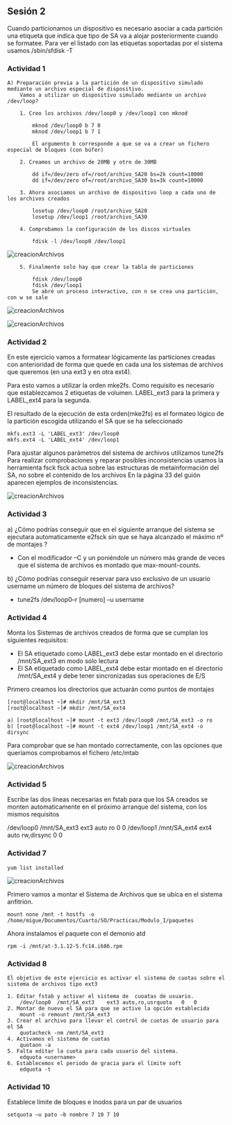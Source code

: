 ## Sesión 2

Cuando particionamos un dispositivo es necesario asociar a cada partición una etiqueta que indica que tipo de SA va a alojar posteriormente cuando se formatee.
Para ver el listado con las etiquetas soportadas por el sistema usamos /sbin/sfdisk -T

### Actividad 1

    A) Preparación previa a la partición de un dispositivo simulado mediante un archivo especial de dispositivo.
        Vamos a utilizar un dispositivo simulado mediante un archivo /dev/loop?

        1. Creo los archivos /dev/loop0 y /dev/loop1 con mknod

            mknod /dev/loop0 b 7 0
            mknod /dev/loop1 b 7 1

            El argumento b corresponde a que se va a crear un fichero especial de bloques (con búfer)

        2. Creamos un archivo de 20MB y otro de 30MB 

            dd if=/dev/zero of=/root/archivo_SA20 bs=2k count=10000
            dd if=/dev/zero of=/root/archivo_SA30 bs=3k count=10000

        3. Ahora asociamos un archivo de dispositivo loop a cada uno de los archivos creados

            losetup /dev/loop0 /root/archivo_SA20
            losetup /dev/loop1 /root/archivo_SA30

        4. Comprobamos la configuración de los discos virtuales

            fdisk -l /dev/loop0 /dev/loop1

![creacionArchivos](Ejercicio2_1.jpeg)

        5. Finalmente solo hay que crear la tabla de particiones

            fdisk /dev/loop0
            fdisk /dev/loop1
            Se abré un proceso interactivo, con n se crea una partición, con w se sale

![creacionArchivos](Ejercicio2_1_2.jpeg)

![creacionArchivos](Ejercicio2_1_2_3.jpeg)



### Actividad 2

En este ejercicio vamos a formatear lógicamente las particiones creadas con anterioridad de forma que quede 
en cada una los sistemas de archivos que queremos (en una ext3 y en otra ext4).

Para esto vamos a utilizar la orden mke2fs. Como requisito es necesario que establezcamos 2 etiquetas de volumen.
LABEL_ext3 para la primera y LABEL_ext4 para la segunda.

El resultado de la ejecución de esta orden(mke2fs) es el formateo lógico de la partición escogida utilizando el SA que se ha seleccionado

    mkfs.ext3 -L 'LABEL_ext3' /dev/loop0
    mkfs.ext4 -L 'LABEL_ext4' /dev/loop1


Para ajustar algunos parámetros del sistema de archivos utilizamos tune2fs
Para realizar comprobaciones y reparar posibles inconsistencias usamos la herramienta fsck 
fsck actua sobre las estructuras de metainformación del SA, no sobre el contenido de los archivos
En la página 33 del guión aparecen ejemplos de inconsistencias.

![creacionArchivos](Ejercicio2_2.jpeg)


### Actividad 3

a) ¿Cómo podrías conseguir que en el siguiente arranque del sistema se ejecutara automaticamente e2fsck sin que se haya alcanzado el máximo nº de montajes ?
- Con el modificador –C y un poniéndole un número más grande de veces que el sistema de archivos es montado que max-mount-counts.

b) ¿Cómo podrías conseguir reservar para uso exclusivo de un usuario username un número de bloques del sistema de archivos?
- tune2fs /dev/loop0–r [numero] –u username



### Actividad 4

Monta los Sistemas de archivos creados de forma que se cumplan los siguientes requisitos:
- El SA etiquetado como LABEL_ext3 debe estar montado en el directorio /mnt/SA_ext3 en modo solo lectura
- El SA etiquetado como LABEL_ext4 debe estar montado en el directorio /mnt/SA_ext4 y debe tener sincronizadas sus operaciones de E/S

Primero creamos los directorios que actuarán como puntos de montajes

    [root@localhost ~]# mkdir /mnt/SA_ext3
    [root@localhost ~]# mkdir /mnt/SA_ext4

    a) [root@localhost ~]# mount -t ext3 /dev/loop0 /mnt/SA_ext3 -o ro
    b) [root@localhost ~]# mount -t ext4 /dev/loop1 /mnt/SA_ext4 -o dirsync

Para comprobar que se han montado correctamente, con las opciones que queríamos comprobamos el fichero /etc/mtab

![creacionArchivos](Ejercicio2_4.jpeg)


### Actividad 5

Escribe las dos líneas necesarias en fstab para que los SA creados se monten automaticamente
en el próximo arranque del sistema, con los mismos requisitos

/dev/loop0 /mnt/SA_ext3 ext3 auto ro 0 0
/dev/loop1 /mnt/SA_ext4 ext4 auto rw,dirsync 0 0

### Actividad 7

    yum list installed

![creacionArchivos](Ejercicio2_7.jpeg)

Primero vamos a montar el Sistema de Archivos que se ubica en el sistema anfitrión.

    mount none /mnt -t hostfs -o /home/migue/Documentos/Cuarto/SO/Practicas/Modulo_I/paquetes

Ahora instalamos el paquete con el demonio atd

    rpm -i /mnt/at-3.1.12-5.fc14.i686.rpm

### Actividad 8

    El objetivo de este ejercicio es activar el sistema de cuotas sobre el sistema de archivos tipo ext3

    1. Editar fstab y activar el sistema de  cuoatas de usuario.
        /dev/loop0	/mnt/SA_ext3	ext3 auto,ro,usrquota	0	0
    2. Montar de nuevo el SA para que se active la opción establecida
        mount -o remount /mnt/SA_ext3
    3. Crear el archivo para llevar el control de cuotas de usuario para el SA
        quotacheck -nm /mnt/SA_ext3
    4. Activamos el sistema de cuotas 
        quotaon -a 
    5. Falta editar la cuota para cada usuario del sistema.
        edquota <username>
    6. Establecemos el periodo de gracia para el límite soft
        edquota -t


### Actividad 10

Establece límite de bloques e inodos para un par de usuarios

    setquota –u pato –b nombre 7 10 7 10    